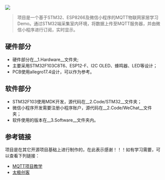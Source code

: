 ![](4.Docs/image.png)

> 项目是一个基于STM32、ESP8266及微信小程序的MQTT物联网家居学习Demo。通过STM32端采集室内环境，将数据上传至MQTT服务器，并由微信小程序进行订阅，实时显示。

## 硬件部分

* 硬件部分在__1.Hardware__文件夹;
* 主要采用STM32F103C8T6、ESP12-F、I2C OLED、蜂鸣器、LED等设计；
* PCB使用allegro17.4设计，可以作为参考。

## 软件部分

* STM32F103使用MDK开发，源代码在__2.Code/STM32__文件夹；
* 微信小程序开发需要注册小程序账户，源代码在__2.Code/WeChat__文件夹；
* 软件使用的版本在__3.Software__文件夹内。

## 参考链接

项目是在其它开源项目基础上进行制作的，在此表示感谢！！！如有学习需要，可以查看下列链接：

* [MQTT项目教学](https://www.bilibili.com/video/BV1wq4y1U79y/?spm_id_from=333.788&vd_source=14a3fe836cc8fb4a016ce84f165c0472)
* [太极创客](http://www.taichi-maker.com/homepage/esp8266-nodemcu-iot/iot-tuttorial/)

